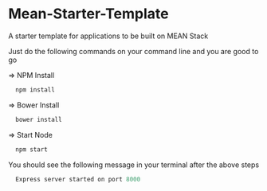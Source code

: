 # Mean-Starter-Template
A starter template for applications to be built on MEAN Stack

Just do the following commands on your command line and you are good to go

=> NPM Install
```javascript
  npm install
  ```
=> Bower Install

```javascript
  bower install
  ```
=> Start Node

```javascript
  npm start
  ```
You should see the following message in your terminal after the above steps

```javascript
  Express server started on port 8000
  ```
